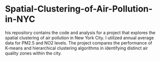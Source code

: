 # Spatial-Clustering-of-Air-Pollution-in-NYC
his repository contains the code and analysis for a project that explores the spatial clustering of air pollution in New York City. I utilized annual average data for PM2.5 and NO2 levels. The project compares the performance of K-means and hierarchical clustering algorithms in identifying distinct air quality zones within the city.
